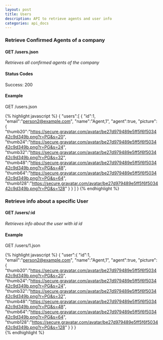 ```yaml
---
layout: post
title: Users
description: API to retrieve agents and user info
categories: api_docs
---
```


### Retrieve Confirmed Agents of a company

#### GET /users.json

*Retrieves all confirmed agents of the company*

#### Status Codes

Success: 200

#### Example

GET /users.json

{% highlight javascript %}
  {
  "users":[
    {
      "id":1,
      "email":"person2@example.com",
      "name":"Agent,1",
      "agent":true,
      "picture":{
        "thumb20":"https://secure.gravatar.com/avatar/be27d979489e5ff5f6f503442c9d349b.png?r=PG&s=20",
        "thumb24":"https://secure.gravatar.com/avatar/be27d979489e5ff5f6f503442c9d349b.png?r=PG&s=24",
        "thumb32":"https://secure.gravatar.com/avatar/be27d979489e5ff5f6f503442c9d349b.png?r=PG&s=32",
        "thumb48":"https://secure.gravatar.com/avatar/be27d979489e5ff5f6f503442c9d349b.png?r=PG&s=48",
        "thumb64":"https://secure.gravatar.com/avatar/be27d979489e5ff5f6f503442c9d349b.png?r=PG&s=64",
        "thumb128":"https://secure.gravatar.com/avatar/be27d979489e5ff5f6f503442c9d349b.png?r=PG&s=128"
      }
    }
  ]
  }
{% endhighlight %}  

### Retrieve info about a specific User

#### GET /users/:id

*Retrieves info about the user with id _id_*

#### Example

GET /users/1.json

{% highlight javascript %}
  {
  "user":{
    "id":1,
    "email":"person2@example.com",
    "name":"Agent,1",
    "agent":true,
    "picture":{
      "thumb20":"https://secure.gravatar.com/avatar/be27d979489e5ff5f6f503442c9d349b.png?r=PG&s=20",
      "thumb24":"https://secure.gravatar.com/avatar/be27d979489e5ff5f6f503442c9d349b.png?r=PG&s=24",
      "thumb32":"https://secure.gravatar.com/avatar/be27d979489e5ff5f6f503442c9d349b.png?r=PG&s=32",
      "thumb48":"https://secure.gravatar.com/avatar/be27d979489e5ff5f6f503442c9d349b.png?r=PG&s=48",
      "thumb64":"https://secure.gravatar.com/avatar/be27d979489e5ff5f6f503442c9d349b.png?r=PG&s=64",
      "thumb128":"https://secure.gravatar.com/avatar/be27d979489e5ff5f6f503442c9d349b.png?r=PG&s=128"
    }
  }
  }  
{% endhighlight %}  